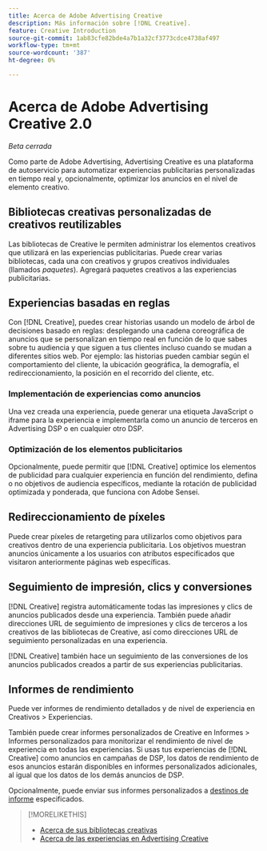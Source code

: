 ```yaml
---
title: Acerca de Adobe Advertising Creative
description: Más información sobre [!DNL Creative].
feature: Creative Introduction
source-git-commit: 1ab83cfe82bde4a7b1a32cf3773cdce4738af497
workflow-type: tm+mt
source-wordcount: '387'
ht-degree: 0%

---
```


# Acerca de Adobe Advertising Creative 2.0

*Beta cerrada*

<!-- verify all and rewrite to include new stuff -->

Como parte de Adobe Advertising, Advertising Creative es una plataforma de autoservicio para automatizar experiencias publicitarias personalizadas en tiempo real y, opcionalmente, optimizar los anuncios en el nivel de elemento creativo.

## Bibliotecas creativas personalizadas de creativos reutilizables

Las bibliotecas de Creative le permiten administrar los elementos creativos que utilizará en las experiencias publicitarias. Puede crear varias bibliotecas, cada una con creativos y grupos creativos individuales (llamados *paquetes*). Agregará paquetes creativos a las experiencias publicitarias.

## Experiencias basadas en reglas

Con [!DNL Creative], puedes crear historias usando un modelo de árbol de decisiones basado en reglas: desplegando una cadena coreográfica de anuncios que se personalizan en tiempo real en función de lo que sabes sobre tu audiencia y que siguen a tus clientes incluso cuando se mudan a diferentes sitios web<!-- verify if that's true without Adobe CDP -->. Por ejemplo: las historias pueden cambiar según el comportamiento del cliente, la ubicación geográfica, la demografía, el redireccionamiento, la posición en el recorrido del cliente, etc.

<!-- Add when available:

## [!DNL Adobe] content and data integrations

[!DNL Creative] has direct integrations with Adobe Experience Manager, allowing you to easily upload the [!DNL Adobe] assets that your design team creates and use them for real-time storyboarding and editing of ad experiences.

You also can use your first-party audience segments from Adobe Audience Manager and Adobe Analytics &mdash; as well as audience segments you create in Advertising Cloud DSP
or retargeting pixels you create using [!DNL Creative] &mdash; as targets for specific creatives in an ad experience.
-->

### Implementación de experiencias como anuncios

Una vez creada una experiencia, puede generar una etiqueta JavaScript o iframe para la experiencia e implementarla como un anuncio de terceros en Advertising DSP o en cualquier otro DSP.<!-- Add any more info about integration with DSP? -->

<!-- Maybe add a subsection "Audience targeting options" with info about types of creative-level Retargeting and placement-level targeting within your DSP.  Need to clarify if any placement-level targeting might contradict/override creative-level targeting, or if they're completely different.

Advertiser should be able to target all segments which are available in DSP for targeting
-->

### Optimización de los elementos publicitarios

Opcionalmente, puede permitir que [!DNL Creative] optimice los elementos de publicidad para cualquier experiencia en función del rendimiento, defina o no objetivos de audiencia específicos, mediante la rotación de publicidad optimizada y ponderada, que funciona con Adobe Sensei.

## Redireccionamiento de píxeles

Puede crear píxeles de retargeting para utilizarlos como objetivos para creativos dentro de una experiencia publicitaria. Los objetivos muestran anuncios únicamente a los usuarios con atributos especificados que visitaron anteriormente páginas web específicas.

## Seguimiento de impresión, clics y conversiones

[!DNL Creative] registra automáticamente todas las impresiones y clics de anuncios publicados desde una experiencia. También puede añadir direcciones URL de seguimiento de impresiones y clics de terceros a los creativos de las bibliotecas de Creative, así como direcciones URL de seguimiento personalizadas en una experiencia.

[!DNL Creative] también hace un seguimiento de las conversiones de los anuncios publicados creados a partir de sus experiencias publicitarias.<!-- Verify wording; anything important to add here? We do track them for all users, right? Or is it optional?  -->

<!--
 [Don't need to mention] When an ad is served, the DSP that buys the ad first tracks the impression, and then passes the impression information to [!DNL Creative]. [!DNL Creative] first tracks a click on an ad, and it then passes the click information
to the DSP.
-->

## Informes de rendimiento

Puede ver informes de rendimiento detallados y de nivel de experiencia en Creativos > Experiencias.

También puede crear informes personalizados de Creative en Informes > Informes personalizados para monitorizar el rendimiento de nivel de experiencia en todas las experiencias. Si usas tus experiencias de [!DNL Creative] como anuncios en campañas de DSP, los datos de rendimiento de esos anuncios estarán disponibles en informes personalizados adicionales, al igual que los datos de los demás anuncios de DSP. <!-- Verify that [!DNL Creative] users have access to ALL other reports, and if I can completely duplicate the report help for both help sets. -->

Opcionalmente, puede enviar sus informes personalizados a [destinos de informe](/help/dsp/reports/report-destinations/report-destination-about.md) especificados.

<!--
>* [Overview of implementing Adobe Advertising Creative](/help/creative/introduction/implementation-overview.md)
>* [How the user interface is organized](/help/creative/introduction/ui.md)
-->

>[!MORELIKETHIS]
>
>* [Acerca de sus bibliotecas creativas](/help/creative/creative-libraries/creative-libraries-about.md)
>* [Acerca de las experiencias en Advertising Creative](/help/creative/experiences/experience-about.md)
